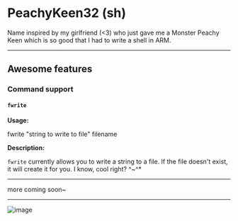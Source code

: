 # PeachyKeen32 (sh)

Name inspired by my girlfriend (<3) who just gave me a Monster Peachy Keen which is so good that I had to write a shell in ARM.

---

## Awesome features

### Command support

#### `fwrite`

**Usage:**

fwrite "string to write to file" filename

**Description:**

`fwrite` currently allows you to write a string to a file. If the file doesn't exist, it will create it for you. I know, cool right? ^~^*

---

more coming soon~

---
![image](https://github.com/user-attachments/assets/8c87c7b4-a342-4b0b-8d7a-051fac648208)

